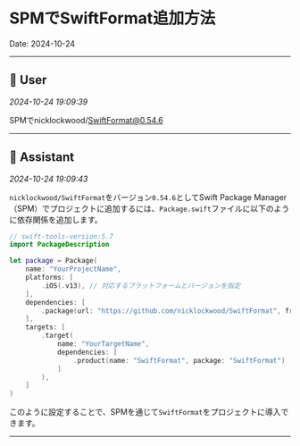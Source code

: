 # SPMでSwiftFormat追加方法

Date: 2024-10-24

---

## 👤 User
*2024-10-24 19:09:39*

SPMでnicklockwood/SwiftFormat@0.54.6

---

## 🤖 Assistant
*2024-10-24 19:09:43*

`nicklockwood/SwiftFormat`をバージョン`0.54.6`としてSwift Package Manager（SPM）でプロジェクトに追加するには、`Package.swift`ファイルに以下のように依存関係を追加します。

```swift
// swift-tools-version:5.7
import PackageDescription

let package = Package(
    name: "YourProjectName",
    platforms: [
        .iOS(.v13), // 対応するプラットフォームとバージョンを指定
    ],
    dependencies: [
        .package(url: "https://github.com/nicklockwood/SwiftFormat", from: "0.54.6"),
    ],
    targets: [
        .target(
            name: "YourTargetName",
            dependencies: [
                .product(name: "SwiftFormat", package: "SwiftFormat")
            ]
        ),
    ]
)
```

このように設定することで、SPMを通じて`SwiftFormat`をプロジェクトに導入できます。

---
